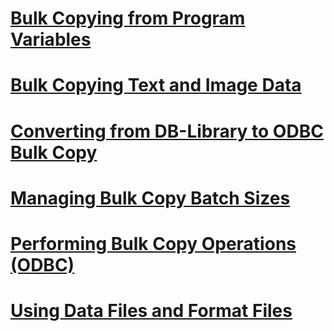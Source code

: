 # [Bulk Copying from Program Variables](bulk-copying-from-program-variables.md)
# [Bulk Copying Text and Image Data](bulk-copying-text-and-image-data.md)
# [Converting from DB-Library to ODBC Bulk Copy](converting-from-db-library-to-odbc-bulk-copy.md)
# [Managing Bulk Copy Batch Sizes](managing-bulk-copy-batch-sizes.md)
# [Performing Bulk Copy Operations (ODBC)](performing-bulk-copy-operations-odbc.md)
# [Using Data Files and Format Files](using-data-files-and-format-files.md)
